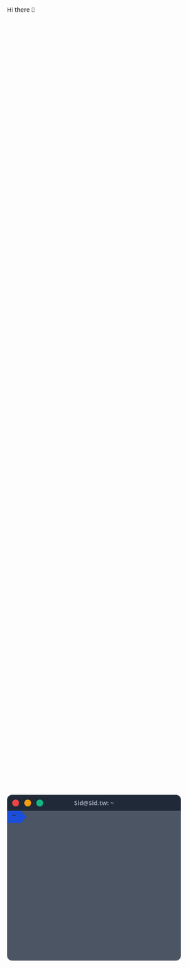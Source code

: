### Hi there 👋

<!--
**SidStraw/SidStraw** is a ✨ _special_ ✨ repository because its `README.md` (this file) appears on your GitHub profile.

Here are some ideas to get you started:

- 🔭 I’m currently working on ...
- 🌱 I’m currently learning ...
- 👯 I’m looking to collaborate on ...
- 🤔 I’m looking for help with ...
- 💬 Ask me about ...
- 📫 How to reach me: ...
- 😄 Pronouns: ...
- ⚡ Fun fact: ...
-->


<div class="flex justify-center items-center h-screen bg-gray-400">
  <div class="container h-96 bg-gray-600 rounded-xl max-w-3xl flex flex-col overflow-hidden">
    <div class="relative bg-gray-800">
      <div class="absolute left-0 inset-y-0 flex items-center pl-3">
        <div class="rounded-full w-4 h-4 bg-red-500 mr-3"></div>
        <div class="rounded-full w-4 h-4 bg-yellow-500 mr-3"></div>
        <div class="rounded-full w-4 h-4 bg-green-500"></div>
      </div>
      <p class="m-0 text-center p-2 font-bold text-gray-400">Sid@Sid.tw: ~</p>
    </div>
    <div class="flex-1">
      <div class="flex items-center">
        <div class="overflow-hidden">
          <div class="px-3 relative w-7 h-7 mr-6 bg-blue-700">
            <div class="rotate-45 absolute w-7 h-7 -right-3 bg-blue-700"></div>
            <span class="font-bold relative text-gray-800">~</span>
          </div>
        </div>
        <div id="typewriter" class="flex-1 text-gray-300 font-bold">
        </div>
      </div>
    </div>
  </div>
</div>


<style>
/*! tailwindcss v2.2.4 | MIT License | https://tailwindcss.com */ /*! modern-normalize v1.1.0 | MIT License | https://github.com/sindresorhus/modern-normalize */
*,
::after,
::before {
  box-sizing: border-box;
}
html {
  -moz-tab-size: 4;
  -o-tab-size: 4;
  tab-size: 4;
}
html {
  line-height: 1.15;
  -webkit-text-size-adjust: 100%;
}
body {
  margin: 0;
}
body {
  font-family: system-ui, -apple-system, 'Segoe UI', Roboto, Helvetica, Arial, sans-serif,
    'Apple Color Emoji', 'Segoe UI Emoji';
}
hr {
  height: 0;
  color: inherit;
}
abbr[title] {
  -webkit-text-decoration: underline dotted;
  text-decoration: underline dotted;
}
b,
strong {
  font-weight: bolder;
}
code,
kbd,
pre,
samp {
  font-family: ui-monospace, SFMono-Regular, Consolas, 'Liberation Mono', Menlo, monospace;
  font-size: 1em;
}
small {
  font-size: 80%;
}
sub,
sup {
  font-size: 75%;
  line-height: 0;
  position: relative;
  vertical-align: baseline;
}
sub {
  bottom: -0.25em;
}
sup {
  top: -0.5em;
}
table {
  text-indent: 0;
  border-color: inherit;
}
button,
input,
optgroup,
select,
textarea {
  font-family: inherit;
  font-size: 100%;
  line-height: 1.15;
  margin: 0;
}
button,
select {
  text-transform: none;
}
[type='button'],
[type='reset'],
[type='submit'],
button {
  -webkit-appearance: button;
}
::-moz-focus-inner {
  border-style: none;
  padding: 0;
}
:-moz-focusring {
  outline: 1px dotted ButtonText;
}
:-moz-ui-invalid {
  box-shadow: none;
}
legend {
  padding: 0;
}
progress {
  vertical-align: baseline;
}
::-webkit-inner-spin-button,
::-webkit-outer-spin-button {
  height: auto;
}
[type='search'] {
  -webkit-appearance: textfield;
  outline-offset: -2px;
}
::-webkit-search-decoration {
  -webkit-appearance: none;
}
::-webkit-file-upload-button {
  -webkit-appearance: button;
  font: inherit;
}
summary {
  display: list-item;
}
blockquote,
dd,
dl,
figure,
h1,
h2,
h3,
h4,
h5,
h6,
hr,
p,
pre {
  margin: 0;
}
button {
  background-color: transparent;
  background-image: none;
}
fieldset {
  margin: 0;
  padding: 0;
}
ol,
ul {
  list-style: none;
  margin: 0;
  padding: 0;
}
html {
  font-family: ui-sans-serif, system-ui, -apple-system, BlinkMacSystemFont, 'Segoe UI', Roboto,
    'Helvetica Neue', Arial, 'Noto Sans', sans-serif, 'Apple Color Emoji', 'Segoe UI Emoji',
    'Segoe UI Symbol', 'Noto Color Emoji';
  line-height: 1.5;
}
body {
  font-family: inherit;
  line-height: inherit;
}
*,
::after,
::before {
  box-sizing: border-box;
  border-width: 0;
  border-style: solid;
  border-color: currentColor;
}
hr {
  border-top-width: 1px;
}
img {
  border-style: solid;
}
textarea {
  resize: vertical;
}
input::-moz-placeholder,
textarea::-moz-placeholder {
  opacity: 1;
  color: #9ca3af;
}
input:-ms-input-placeholder,
textarea:-ms-input-placeholder {
  opacity: 1;
  color: #9ca3af;
}
input::placeholder,
textarea::placeholder {
  opacity: 1;
  color: #9ca3af;
}
[role='button'],
button {
  cursor: pointer;
}
table {
  border-collapse: collapse;
}
h1,
h2,
h3,
h4,
h5,
h6 {
  font-size: inherit;
  font-weight: inherit;
}
a {
  color: inherit;
  text-decoration: inherit;
}
button,
input,
optgroup,
select,
textarea {
  padding: 0;
  line-height: inherit;
  color: inherit;
}
code,
kbd,
pre,
samp {
  font-family: ui-monospace, SFMono-Regular, Menlo, Monaco, Consolas, 'Liberation Mono',
    'Courier New', monospace;
}
audio,
canvas,
embed,
iframe,
img,
object,
svg,
video {
  display: block;
  vertical-align: middle;
}
img,
video {
  max-width: 100%;
  height: auto;
}
*,
::after,
::before {
  --tw-translate-x: 0;
  --tw-translate-y: 0;
  --tw-rotate: 0;
  --tw-skew-x: 0;
  --tw-skew-y: 0;
  --tw-scale-x: 1;
  --tw-scale-y: 1;
  --tw-transform: translateX(var(--tw-translate-x)) translateY(var(--tw-translate-y))
    rotate(var(--tw-rotate)) skewX(var(--tw-skew-x)) skewY(var(--tw-skew-y))
    scaleX(var(--tw-scale-x)) scaleY(var(--tw-scale-y));
  --tw-border-opacity: 1;
  border-color: rgba(229, 231, 235, var(--tw-border-opacity));
  --tw-shadow: 0 0 #0000;
  --tw-ring-inset: var(--tw-empty); /*!*/ /*!*/
  --tw-ring-offset-width: 0px;
  --tw-ring-offset-color: #fff;
  --tw-ring-color: rgba(59, 130, 246, 0.5);
  --tw-ring-offset-shadow: 0 0 #0000;
  --tw-ring-shadow: 0 0 #0000;
  --tw-blur: var(--tw-empty); /*!*/ /*!*/
  --tw-brightness: var(--tw-empty); /*!*/ /*!*/
  --tw-contrast: var(--tw-empty); /*!*/ /*!*/
  --tw-grayscale: var(--tw-empty); /*!*/ /*!*/
  --tw-hue-rotate: var(--tw-empty); /*!*/ /*!*/
  --tw-invert: var(--tw-empty); /*!*/ /*!*/
  --tw-saturate: var(--tw-empty); /*!*/ /*!*/
  --tw-sepia: var(--tw-empty); /*!*/ /*!*/
  --tw-drop-shadow: var(--tw-empty); /*!*/ /*!*/
  --tw-filter: var(--tw-blur) var(--tw-brightness) var(--tw-contrast) var(--tw-grayscale)
    var(--tw-hue-rotate) var(--tw-invert) var(--tw-saturate) var(--tw-sepia) var(--tw-drop-shadow);
  --tw-backdrop-blur: var(--tw-empty); /*!*/ /*!*/
  --tw-backdrop-brightness: var(--tw-empty); /*!*/ /*!*/
  --tw-backdrop-contrast: var(--tw-empty); /*!*/ /*!*/
  --tw-backdrop-grayscale: var(--tw-empty); /*!*/ /*!*/
  --tw-backdrop-hue-rotate: var(--tw-empty); /*!*/ /*!*/
  --tw-backdrop-invert: var(--tw-empty); /*!*/ /*!*/
  --tw-backdrop-opacity: var(--tw-empty); /*!*/ /*!*/
  --tw-backdrop-saturate: var(--tw-empty); /*!*/ /*!*/
  --tw-backdrop-sepia: var(--tw-empty); /*!*/ /*!*/
  --tw-backdrop-filter: var(--tw-backdrop-blur) var(--tw-backdrop-brightness)
    var(--tw-backdrop-contrast) var(--tw-backdrop-grayscale) var(--tw-backdrop-hue-rotate)
    var(--tw-backdrop-invert) var(--tw-backdrop-opacity) var(--tw-backdrop-saturate)
    var(--tw-backdrop-sepia);
}
.container {
  width: 100%;
}
@media (min-width: 640px) {
  .container {
    max-width: 640px;
  }
}
@media (min-width: 768px) {
  .container {
    max-width: 768px;
  }
}
@media (min-width: 1024px) {
  .container {
    max-width: 1024px;
  }
}
@media (min-width: 1280px) {
  .container {
    max-width: 1280px;
  }
}
@media (min-width: 1536px) {
  .container {
    max-width: 1536px;
  }
}
.absolute {
  position: absolute;
}
.relative {
  position: relative;
}
.inset-y-0 {
  top: 0;
  bottom: 0;
}
.left-0 {
  left: 0;
}
.-right-3 {
  right: -0.75rem;
}
.m-0 {
  margin: 0;
}
.my-6 {
  margin-top: 1.5rem;
  margin-bottom: 1.5rem;
}
.mt-3 {
  margin-top: 0.75rem;
}
.mr-3 {
  margin-right: 0.75rem;
}
.mr-6 {
  margin-right: 1.5rem;
}
.flex {
  display: flex;
}
.h-screen {
  height: 100vh;
}
.h-60 {
  height: 15rem;
}
.h-4 {
  height: 1rem;
}
.h-7 {
  height: 1.75rem;
}
.h-96 {
  height: 24rem;
}
.min-h-screen {
  min-height: 100vh;
}
.w-4 {
  width: 1rem;
}
.w-7 {
  width: 1.75rem;
}
.max-w-3xl {
  max-width: 48rem;
}
.flex-1 {
  flex: 1 1 0%;
}
.rotate-45 {
  --tw-rotate: 45deg;
  transform: var(--tw-transform);
}
.flex-col {
  flex-direction: column;
}
.items-center {
  align-items: center;
}
.justify-center {
  justify-content: center;
}
.gap-4 {
  gap: 1rem;
}
.overflow-hidden {
  overflow: hidden;
}
.rounded {
  border-radius: 0.25rem;
}
.rounded-full {
  border-radius: 9999px;
}
.rounded-xl {
  border-radius: 0.75rem;
}
.border-r-8 {
  border-right-width: 8px;
}
.bg-\[\#282c34\] {
  --tw-bg-opacity: 1;
  background-color: rgba(40, 44, 52, var(--tw-bg-opacity));
}
.bg-gray-300 {
  --tw-bg-opacity: 1;
  background-color: rgba(209, 213, 219, var(--tw-bg-opacity));
}
.bg-gray-800 {
  --tw-bg-opacity: 1;
  background-color: rgba(31, 41, 55, var(--tw-bg-opacity));
}
.bg-red-500 {
  --tw-bg-opacity: 1;
  background-color: rgba(239, 68, 68, var(--tw-bg-opacity));
}
.bg-yellow-500 {
  --tw-bg-opacity: 1;
  background-color: rgba(245, 158, 11, var(--tw-bg-opacity));
}
.bg-green-500 {
  --tw-bg-opacity: 1;
  background-color: rgba(16, 185, 129, var(--tw-bg-opacity));
}
.bg-gray-600 {
  --tw-bg-opacity: 1;
  background-color: rgba(75, 85, 99, var(--tw-bg-opacity));
}
.bg-blue-700 {
  --tw-bg-opacity: 1;
  background-color: rgba(29, 78, 216, var(--tw-bg-opacity));
}
.p-2 {
  padding: 0.5rem;
}
.px-2 {
  padding-left: 0.5rem;
  padding-right: 0.5rem;
}
.py-2 {
  padding-top: 0.5rem;
  padding-bottom: 0.5rem;
}
.px-3 {
  padding-left: 0.75rem;
  padding-right: 0.75rem;
}
.pl-3 {
  padding-left: 0.75rem;
}
.text-center {
  text-align: center;
}
.text-3xl {
  font-size: 1.875rem;
  line-height: 2.25rem;
}
.font-bold {
  font-weight: 700;
}
.text-white {
  --tw-text-opacity: 1;
  color: rgba(255, 255, 255, var(--tw-text-opacity));
}
.text-\[\#282C34\] {
  --tw-text-opacity: 1;
  color: rgba(40, 44, 52, var(--tw-text-opacity));
}
.text-\[\#8d96a7\] {
  --tw-text-opacity: 1;
  color: rgba(141, 150, 167, var(--tw-text-opacity));
}
.text-\[\#61dafb\] {
  --tw-text-opacity: 1;
  color: rgba(97, 218, 251, var(--tw-text-opacity));
}
.text-gray-400 {
  --tw-text-opacity: 1;
  color: rgba(156, 163, 175, var(--tw-text-opacity));
}
.text-gray-800 {
  --tw-text-opacity: 1;
  color: rgba(31, 41, 55, var(--tw-text-opacity));
}
.text-gray-300 {
  --tw-text-opacity: 1;
  color: rgba(209, 213, 219, var(--tw-text-opacity));
}
.transition-all {
  transition-property: all;
  transition-timing-function: cubic-bezier(0.4, 0, 0.2, 1);
  transition-duration: 150ms;
}
.hover\:bg-gray-200:hover {
  --tw-bg-opacity: 1;
  background-color: rgba(229, 231, 235, var(--tw-bg-opacity));
}
.hover\:text-blue-400:hover {
  --tw-text-opacity: 1;
  color: rgba(96, 165, 250, var(--tw-text-opacity));
}
@media (prefers-reduced-motion: no-preference) {
  @-webkit-keyframes spin {
    to {
      transform: rotate(360deg);
    }
  }
  @keyframes spin {
    to {
      transform: rotate(360deg);
    }
  }
  .motion-safe\:animate-spin {
    -webkit-animation: spin 1s linear infinite;
    animation: spin 1s linear infinite;
  }
}
.App {
  text-align: center;
}
.App-logo {
  height: 40vmin;
  pointer-events: none;
}
@media (prefers-reduced-motion: no-preference) {
  .App-logo {
    -webkit-animation: App-logo-spin infinite 20s linear;
    animation: App-logo-spin infinite 20s linear;
  }
}
.App-header {
  background-color: #282c34;
  min-height: 100vh;
  display: flex;
  flex-direction: column;
  align-items: center;
  justify-content: center;
  font-size: calc(10px + 2vmin);
  color: #fff;
}
.App-link {
  color: #61dafb;
}
@-webkit-keyframes App-logo-spin {
  from {
    transform: rotate(0);
  }
  to {
    transform: rotate(360deg);
  }
}
@keyframes App-logo-spin {
  from {
    transform: rotate(0);
  }
  to {
    transform: rotate(360deg);
  }
}
button {
  font-size: calc(10px + 2vmin);
}
</style>
